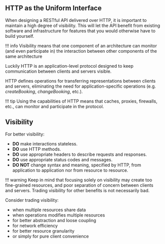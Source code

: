 ## HTTP as the Uniform Interface

When designing a RESTful API delivered over HTTP, it is important to maintain a high degree of visibility. This will let the API benefit from existing software and infrastructure for features that you would otherwise have to build yourself.

!!! info
    Visibility means that one component of an architecture can monitor (and even participate in) the interaction between other components of the same architecture

Luckily HTTP is an application-level protocol designed to keep communication between clients and servers visible.

HTTP defines operations for transferring representations between clients and servers, eliminating the need for application-specific operations (e.g. *createBooking*, *changeBooking*, etc.).

!!! tip
    Using the capabilities of HTTP means that caches, proxies, firewalls, etc., can monitor and participate in the protocol.

## Visibility

For better visibility:

- **DO** make interactions stateless.
- **DO** use HTTP methods.
- **DO** use appropriate headers to describe requests and responses.
- **DO** use appropriate status codes and messages.
- **DO NOT** change syntax and meaning, specified by HTTP, from application to application nor from resource to resource.

!!! warning
    Keep in mind that focusing solely on visibility may create too fine-grained resources, and poor separation of concern between clients and servers. Trading visibility for other benefits is not necessarily bad.

Consider trading visibility:

- when multiple resources share data
- when operations modifies multiple resources
- for better abstraction and loose coupling
- for network efficiency
- for better resource granularity
- or simply for pure client convenience
